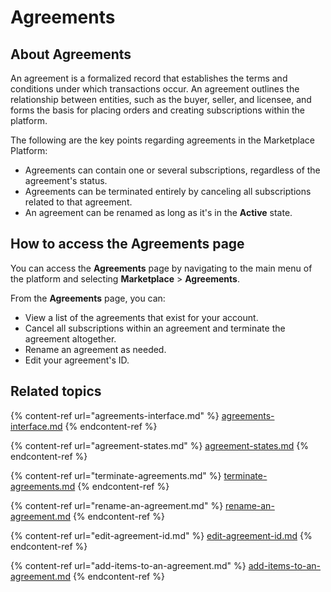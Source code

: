 # Agreements

## About Agreements

An agreement is a formalized record that establishes the terms and conditions under which transactions occur. An agreement outlines the relationship between entities, such as the buyer, seller, and licensee, and forms the basis for placing orders and creating subscriptions within the platform.

The following are the key points regarding agreements in the Marketplace Platform:

* Agreements can contain one or several subscriptions, regardless of the agreement's status.
* Agreements can be terminated entirely by canceling all subscriptions related to that agreement.
* An agreement can be renamed as long as it's in the **Active** state.&#x20;

## How to access the Agreements page

You can access the **Agreements** page by navigating to the main menu of the platform and selecting **Marketplace** > **Agreements**.&#x20;

From the **Agreements** page, you can:

* View a list of the agreements that exist for your account. &#x20;
* Cancel all subscriptions within an agreement and terminate the agreement altogether.
* Rename an agreement as needed.
* Edit your agreement's ID.

## Related topics

{% content-ref url="agreements-interface.md" %}
[agreements-interface.md](agreements-interface.md)
{% endcontent-ref %}

{% content-ref url="agreement-states.md" %}
[agreement-states.md](agreement-states.md)
{% endcontent-ref %}

{% content-ref url="terminate-agreements.md" %}
[terminate-agreements.md](terminate-agreements.md)
{% endcontent-ref %}

{% content-ref url="rename-an-agreement.md" %}
[rename-an-agreement.md](rename-an-agreement.md)
{% endcontent-ref %}

{% content-ref url="edit-agreement-id.md" %}
[edit-agreement-id.md](edit-agreement-id.md)
{% endcontent-ref %}

{% content-ref url="add-items-to-an-agreement.md" %}
[add-items-to-an-agreement.md](add-items-to-an-agreement.md)
{% endcontent-ref %}

